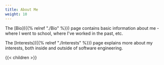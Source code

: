 ```yaml
---
title: About Me
weight: 10
---
```


The [Bio]({{% relref "./Bio" %}}) page contains basic information about me - where I 
went to school, where I've worked in the past, etc.

The [Interests]({{% relref "./Interests" %}}) page explains more about my interests, 
both inside and outside of software engineering.

{{< children >}}